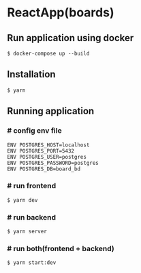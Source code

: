 # ReactApp(boards)

## Run application using docker

```
$ docker-compose up --build
```

## Installation

```
$ yarn
```

## Running application

### # config env file

```
ENV POSTGRES_HOST=localhost
ENV POSTGRES_PORT=5432
ENV POSTGRES_USER=postgres
ENV POSTGRES_PASSWORD=postgres
ENV POSTGRES_DB=board_bd
```

### # run frontend

```
$ yarn dev
```

### # run backend

```
$ yarn server
```

### # run both(frontend + backend)

```
$ yarn start:dev
```
